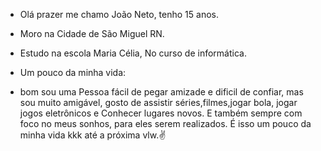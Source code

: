 - Olá prazer me chamo João Neto, tenho 15 anos.
- Moro na Cidade de São Miguel RN.
- Estudo na escola Maria Célia, No curso de informática.

- Um pouco da minha vida:
- bom sou uma Pessoa fácil de pegar amizade e dificil de confiar, mas sou muito amigável, gosto de assistir séries,filmes,jogar bola, jogar jogos eletrônicos e Conhecer lugares novos. E também sempre com foco no meus sonhos, para eles serem realizados. É isso um pouco da minha vida kkk até a próxima vlw.✌

<!---
Mikaelson1/Mikaelson1 is a ✨ special ✨ repository because its `README.md` (this file) appears on your GitHub profile.
You can click the Preview link to take a look at your changes.
--->
